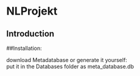 # NLProjekt

## Introduction


##Installation:


download Metadatabase or generate it yourself: \
put it in the Databases folder as meta_database.db


#